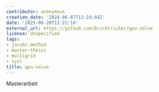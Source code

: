 ```yaml
---
contributor: anonymous
creation_date: '2024-06-07T11:23:44Z'
date: '2025-06-20T12:22:10'
external_url: https://github.com/Bricktricker/gpu-solve
license: Unspecified
tags:
- jacobi-method
- master-thesis
- multigrid
- sycl
title: gpu-solve
---
```


Masterarbeit

